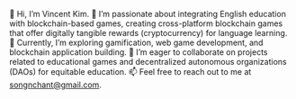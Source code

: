 👋 Hi, I’m Vincent Kim.
👀 I’m passionate about integrating English education with blockchain-based games, creating cross-platform blockchain games that offer digitally tangible rewards (cryptocurrency) for language learning.
🌱 Currently, I’m exploring gamification, web game development, and blockchain application building.
💞️ I’m eager to collaborate on projects related to educational games and decentralized autonomous organizations (DAOs) for equitable education.
📫 Feel free to reach out to me at songnchant@gmail.com.

<!---
coolchang/coolchang is a ✨ special ✨ repository because its `README.md` (this file) appears on your GitHub profile.
You can click the Preview link to take a look at your changes.
--->
